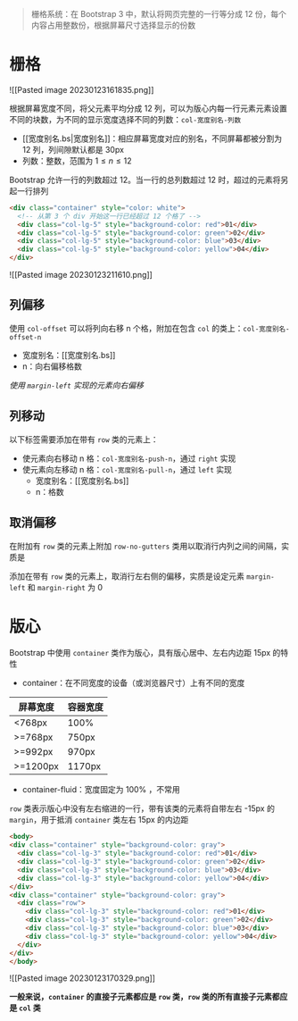 >栅格系统：在 Bootstrap 3 中，默认将网页完整的一行等分成 12 份，每个内容占用整数份，根据屏幕尺寸选择显示的份数

# 栅格

![[Pasted image 20230123161835.png]]

根据屏幕宽度不同，将父元素平均分成 12 列，可以为版心内每一行元素元素设置不同的块数，为不同的显示宽度选择不同的列数：`col-宽度别名-列数`
- [[宽度别名.bs|宽度别名]]：相应屏幕宽度对应的别名，不同屏幕都被分割为 12 列，列间隙默认都是 30px
- 列数：整数，范围为 $1\leq n\leq12$

Bootstrap 允许一行的列数超过 12。当一行的总列数超过 12 时，超过的元素将另起一行排列

```html
<div class="container" style="color: white">  
  <!-- 从第 3 个 div 开始这一行已经超过 12 个格了 -->  
  <div class="col-lg-5" style="background-color: red">01</div>  
  <div class="col-lg-5" style="background-color: green">02</div>  
  <div class="col-lg-5" style="background-color: blue">03</div>  
  <div class="col-lg-5" style="background-color: yellow">04</div>  
</div>
```

![[Pasted image 20230123211610.png]]

## 列偏移

使用 `col-offset` 可以将列向右移 n 个格，附加在包含 `col` 的类上：`col-宽度别名-offset-n`
- 宽度别名：[[宽度别名.bs]]
- n：向右偏移格数

*使用 `margin-left` 实现的元素向右偏移*

## 列移动

以下标签需要添加在带有 `row` 类的元素上：
- 使元素向右移动 n 格：`col-宽度别名-push-n`，通过 `right` 实现
- 使元素向左移动 n 格：`col-宽度别名-pull-n`，通过 `left` 实现
	- 宽度别名：[[宽度别名.bs]]
	- n：格数

## 取消偏移

在附加有 `row` 类的元素上附加 `row-no-gutters` 类用以取消行内列之间的间隔，实质是

添加在带有 `row` 类的元素上，取消行左右侧的偏移，实质是设定元素 `margin-left` 和 `margin-right` 为 0

# 版心

Bootstrap 中使用 `container` 类作为版心，具有版心居中、左右内边距 15px 的特性
- container：在不同宽度的设备（或浏览器尺寸）上有不同的宽度

| 屏幕宽度 | 容器宽度 |
| -------- | -------- |
| <768px   | 100%     |
| >=768px  | 750px    |
| >=992px  | 970px    |
| >=1200px | 1170px   |

- container-fluid：宽度固定为 100% ，不常用

`row` 类表示版心中没有左右缩进的一行，带有该类的元素将自带左右 -15px 的 `margin`，用于抵消 `container` 类左右 15px 的内边距

```html
<body>  
<div class="container" style="background-color: gray">  
  <div class="col-lg-3" style="background-color: red">01</div>  
  <div class="col-lg-3" style="background-color: green">02</div>  
  <div class="col-lg-3" style="background-color: blue">03</div>  
  <div class="col-lg-3" style="background-color: yellow">04</div>  
</div>  
<div class="container" style="background-color: gray">  
  <div class="row">  
    <div class="col-lg-3" style="background-color: red">01</div>  
    <div class="col-lg-3" style="background-color: green">02</div>  
    <div class="col-lg-3" style="background-color: blue">03</div>  
    <div class="col-lg-3" style="background-color: yellow">04</div>  
  </div>  
</div>  
</body>
```

![[Pasted image 20230123170329.png]]

**一般来说，`container` 的直接子元素都应是 `row` 类，`row` 类的所有直接子元素都应是 `col` 类**

